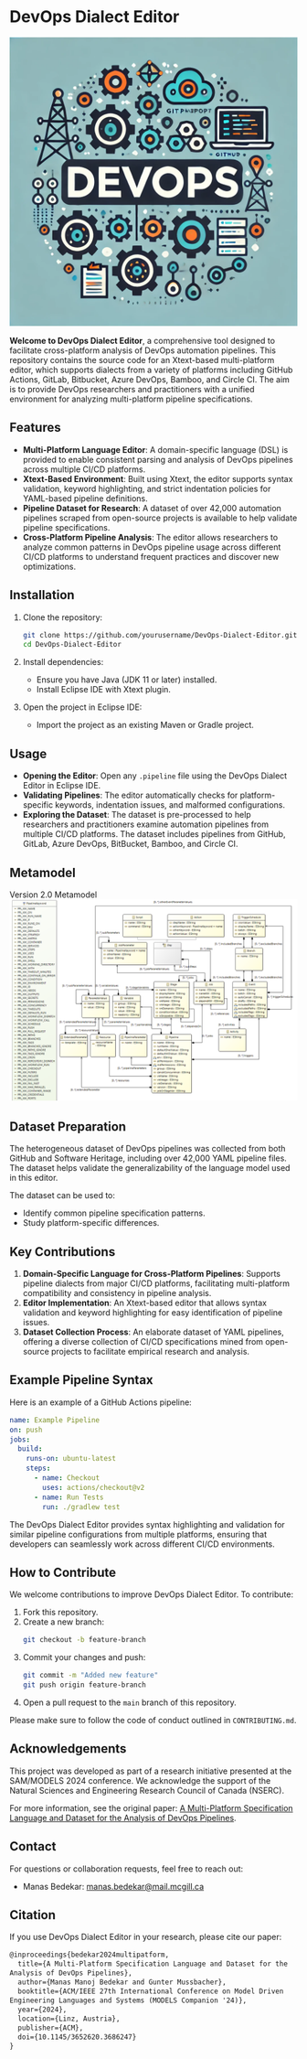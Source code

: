 # DevOps Dialect Editor
![DevOps Dialect Editor Logo](DevOps_Dialect_Editor.png)


**Welcome to DevOps Dialect Editor**, a comprehensive tool designed to facilitate cross-platform analysis of DevOps automation pipelines. This repository contains the source code for an Xtext-based multi-platform editor, which supports dialects from a variety of platforms including GitHub Actions, GitLab, Bitbucket, Azure DevOps, Bamboo, and Circle CI. The aim is to provide DevOps researchers and practitioners with a unified environment for analyzing multi-platform pipeline specifications.

## Features

- **Multi-Platform Language Editor**: A domain-specific language (DSL) is provided to enable consistent parsing and analysis of DevOps pipelines across multiple CI/CD platforms.
- **Xtext-Based Environment**: Built using Xtext, the editor supports syntax validation, keyword highlighting, and strict indentation policies for YAML-based pipeline definitions.
- **Pipeline Dataset for Research**: A dataset of over 42,000 automation pipelines scraped from open-source projects is available to help validate pipeline specifications.
- **Cross-Platform Pipeline Analysis**: The editor allows researchers to analyze common patterns in DevOps pipeline usage across different CI/CD platforms to understand frequent practices and discover new optimizations.

## Installation

1. Clone the repository:
   ```sh
   git clone https://github.com/yourusername/DevOps-Dialect-Editor.git
   cd DevOps-Dialect-Editor
   ```

2. Install dependencies:
   - Ensure you have Java (JDK 11 or later) installed.
   - Install Eclipse IDE with Xtext plugin.

3. Open the project in Eclipse IDE:
   - Import the project as an existing Maven or Gradle project.

## Usage

- **Opening the Editor**: Open any `.pipeline` file using the DevOps Dialect Editor in Eclipse IDE.
- **Validating Pipelines**: The editor automatically checks for platform-specific keywords, indentation issues, and malformed configurations.
- **Exploring the Dataset**: The dataset is pre-processed to help researchers and practitioners examine automation pipelines from multiple CI/CD platforms. The dataset includes pipelines from GitHub, GitLab, Azure DevOps, BitBucket, Bamboo, and Circle CI.

## Metamodel
Version 2.0 Metamodel
![Metamodel](Version-2-Metamodel.png)

## Dataset Preparation

The heterogeneous dataset of DevOps pipelines was collected from both GitHub and Software Heritage, including over 42,000 YAML pipeline files. The dataset helps validate the generalizability of the language model used in this editor.

The dataset can be used to:
- Identify common pipeline specification patterns.
- Study platform-specific differences.

## Key Contributions

1. **Domain-Specific Language for Cross-Platform Pipelines**: Supports pipeline dialects from major CI/CD platforms, facilitating multi-platform compatibility and consistency in pipeline analysis.
2. **Editor Implementation**: An Xtext-based editor that allows syntax validation and keyword highlighting for easy identification of pipeline issues.
3. **Dataset Collection Process**: An elaborate dataset of YAML pipelines, offering a diverse collection of CI/CD specifications mined from open-source projects to facilitate empirical research and analysis.

## Example Pipeline Syntax

Here is an example of a GitHub Actions pipeline:

```yaml
name: Example Pipeline
on: push
jobs:
  build:
    runs-on: ubuntu-latest
    steps:
      - name: Checkout
        uses: actions/checkout@v2
      - name: Run Tests
        run: ./gradlew test
```

The DevOps Dialect Editor provides syntax highlighting and validation for similar pipeline configurations from multiple platforms, ensuring that developers can seamlessly work across different CI/CD environments.

## How to Contribute

We welcome contributions to improve DevOps Dialect Editor. To contribute:

1. Fork this repository.
2. Create a new branch:
   ```sh
   git checkout -b feature-branch
   ```
3. Commit your changes and push:
   ```sh
   git commit -m "Added new feature"
   git push origin feature-branch
   ```
4. Open a pull request to the `main` branch of this repository.

Please make sure to follow the code of conduct outlined in `CONTRIBUTING.md`.

<!-- ## License

This project is licensed under the MIT License. See the `LICENSE` file for more details. -->

## Acknowledgements

This project was developed as part of a research initiative presented at the SAM/MODELS 2024 conference. We acknowledge the support of the Natural Sciences and Engineering Research Council of Canada (NSERC).

For more information, see the original paper: [A Multi-Platform Specification Language and Dataset for the Analysis of DevOps Pipelines](https://doi.org/10.1145/3652620.3686247).

## Contact

For questions or collaboration requests, feel free to reach out:
- Manas Bedekar: [manas.bedekar@mail.mcgill.ca](mailto:manas.bedekar@mail.mcgill.ca)

## Citation

If you use DevOps Dialect Editor in your research, please cite our paper:
```
@inproceedings{bedekar2024multipatform,
  title={A Multi-Platform Specification Language and Dataset for the Analysis of DevOps Pipelines},
  author={Manas Manoj Bedekar and Gunter Mussbacher},
  booktitle={ACM/IEEE 27th International Conference on Model Driven Engineering Languages and Systems (MODELS Companion '24)},
  year={2024},
  location={Linz, Austria},
  publisher={ACM},
  doi={10.1145/3652620.3686247}
}
```

